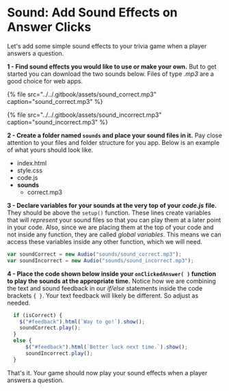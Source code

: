 # Sound: Add Sound Effects on Answer Clicks

Let's add some simple sound effects to your trivia game when a player answers a question. 

**1 - Find sound effects you would like to use or make your own.** But to get started you can download the two sounds below. Files of type _.mp3_ are a good choice for web apps.

{% file src="../../.gitbook/assets/sound\_correct.mp3" caption="sound\_correct.mp3" %}

{% file src="../../.gitbook/assets/sound\_incorrect.mp3" caption="sound\_incorrect.mp3" %}

**2 - Create a folder named `sounds` and place your sound files in it.** Pay close attention to your files and folder structure for you app. Below is an example of what yours should look like.

* index.html
* style.css
* code.js
* **sounds**
  * correct.mp3

**3 - Declare variables for your sounds at the very top of your** _**code.js**_ **file.** They should be above the `setup()` function. These lines create variables that will _represent_ your sound files so that you can play them at a later point in your code. Also, since we are placing them at the top of your code and not inside any function, they are called _global variables_. This means we can access these variables inside any other function, which we will need.

```javascript
var soundCorrect = new Audio("sounds/sound_correct.mp3");
var soundIncorrect = new Audio("sounds/sound_incorrect.mp3");
```

**4 - Place the code shown below inside your `onClickedAnswer( )` function to play the sounds at the appropriate time.** Notice how we are combining the text and sound feedback in our _if/else_ statements inside the code brackets `{ }`. Your text feedback will likely be different. So adjust as needed. 

```javascript
  if (isCorrect) {
    $("#feedback").html(`Way to go!`).show();
    soundCorrect.play();
  }
  else {
      $("#feedback").html(`Better luck next time.`).show();
      soundIncorrect.play();
  }
```

That's it. Your game should now play your sound effects when a player answers a question.

